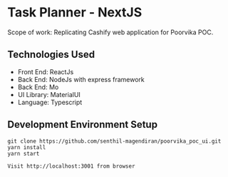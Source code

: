 # Task Planner - NextJS

Scope of work: Replicating Cashify web application for Poorvika POC.

## Technologies Used
* Front End: ReactJs 
* Back End: NodeJs with express framework 
* Back End: Mo
* UI Library: MaterialUI
* Language: Typescript

## Development Environment Setup
```
git clone https://github.com/senthil-magendiran/poorvika_poc_ui.git
yarn install
yarn start

Visit http://localhost:3001 from browser
```



